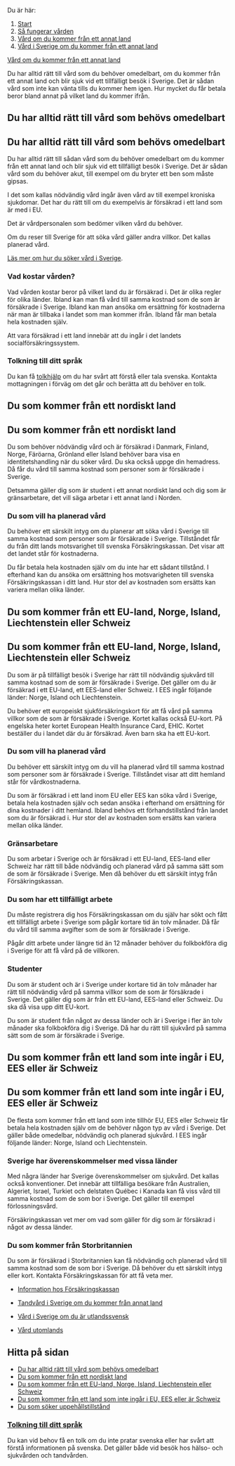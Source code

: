 Du är här:

1.  [Start](https://www.1177.se/)
2.  [Så fungerar vården](https://www.1177.se/sa-fungerar-varden/)
3.  [Vård om du kommer från ett annat land](https://www.1177.se/sa-fungerar-varden/vard-om-du-kommer-fran-ett-annat-land/)
4.  [Vård i Sverige om du kommer från ett annat land](https://www.1177.se/sa-fungerar-varden/vard-om-du-kommer-fran-ett-annat-land/vard-av-personer-fran-annat-land/)

[Vård om du kommer från ett annat land](https://www.1177.se/sa-fungerar-varden/vard-om-du-kommer-fran-ett-annat-land/)

Du har alltid rätt till vård som du behöver omedelbart, om du kommer från ett annat land och blir sjuk vid ett tillfälligt besök i Sverige. Det är sådan vård som inte kan vänta tills du kommer hem igen. Hur mycket du får betala beror bland annat på vilket land du kommer ifrån.

Du har alltid rätt till vård som behövs omedelbart
--------------------------------------------------

Du har alltid rätt till vård som behövs omedelbart
--------------------------------------------------

Du har alltid rätt till sådan vård som du behöver omedelbart om du kommer från ett annat land och blir sjuk vid ett tillfälligt besök i Sverige. Det är sådan vård som du behöver akut, till exempel om du bryter ett ben som måste gipsas.

I det som kallas nödvändig vård ingår även vård av till exempel kroniska sjukdomar. Det har du rätt till om du exempelvis är försäkrad i ett land som är med i EU.

Det är vårdpersonalen som bedömer vilken vård du behöver.

Om du reser till Sverige för att söka vård gäller andra villkor. Det kallas planerad vård.

[Läs mer om hur du söker vård i Sverige](https://www.1177.se/sa-fungerar-varden/att-valja-vardmottagning/sok-vard-pa-ratt-mottagning/).

### Vad kostar vården?

Vad vården kostar beror på vilket land du är försäkrad i. Det är olika regler för olika länder. Ibland kan man få vård till samma kostnad som de som är försäkrade i Sverige. Ibland kan man ansöka om ersättning för kostnaderna när man är tillbaka i landet som man kommer ifrån. Ibland får man betala hela kostnaden själv.

Att vara försäkrad i ett land innebär att du ingår i det landets socialförsäkringssystem.

### Tolkning till ditt språk

Du kan få [tolkhjälp](https://www.1177.se/sa-fungerar-varden/vard-om-du-kommer-fran-ett-annat-land/tolkning-till-mitt-sprak/) om du har svårt att förstå eller tala svenska. Kontakta mottagningen i förväg om det går och berätta att du behöver en tolk.

Du som kommer från ett nordiskt land
------------------------------------

Du som kommer från ett nordiskt land
------------------------------------

Du som behöver nödvändig vård och är försäkrad i Danmark, Finland, Norge, Färöarna, Grönland eller Island behöver bara visa en identitetshandling när du söker vård. Du ska också uppge din hemadress. Då får du vård till samma kostnad som personer som är försäkrade i Sverige.

Detsamma gäller dig som är student i ett annat nordiskt land och dig som är gränsarbetare, det vill säga arbetar i ett annat land i Norden.

### Du som vill ha planerad vård

Du behöver ett särskilt intyg om du planerar att söka vård i Sverige till samma kostnad som personer som är försäkrade i Sverige. Tillståndet får du från ditt lands motsvarighet till svenska Försäkringskassan. Det visar att det landet står för kostnaderna.

Du får betala hela kostnaden själv om du inte har ett sådant tillstånd. I efterhand kan du ansöka om ersättning hos motsvarigheten till svenska Försäkringskassan i ditt land. Hur stor del av kostnaden som ersätts kan variera mellan olika länder.

Du som kommer från ett EU-land, Norge, Island, Liechtenstein eller Schweiz
--------------------------------------------------------------------------

Du som kommer från ett EU-land, Norge, Island, Liechtenstein eller Schweiz
--------------------------------------------------------------------------

Du som är på tillfälligt besök i Sverige har rätt till nödvändig sjukvård till samma kostnad som de som är försäkrade i Sverige. Det gäller om du är försäkrad i ett EU-land, ett EES-land eller Schweiz. I EES ingår följande länder: Norge, Island och Liechtenstein.

Du behöver ett europeiskt sjukförsäkringskort för att få vård på samma villkor som de som är försäkrade i Sverige. Kortet kallas också EU-kort. På engelska heter kortet European Health Insurance Card, EHIC. Kortet beställer du i landet där du är försäkrad. Även barn ska ha ett EU-kort.

### Du som vill ha planerad vård

Du behöver ett särskilt intyg om du vill ha planerad vård till samma kostnad som personer som är försäkrade i Sverige. Tillståndet visar att ditt hemland står för vårdkostnaderna.

Du som är försäkrad i ett land inom EU eller EES kan söka vård i Sverige, betala hela kostnaden själv och sedan ansöka i efterhand om ersättning för dina kostnader i ditt hemland. Ibland behövs ett förhandstillstånd från landet som du är försäkrad i. Hur stor del av kostnaden som ersätts kan variera mellan olika länder.

### Gränsarbetare

Du som arbetar i Sverige och är försäkrad i ett EU-land, EES-land eller Schweiz har rätt till både nödvändig och planerad vård på samma sätt som de som är försäkrade i Sverige. Men då behöver du ett särskilt intyg från Försäkringskassan.

### Du som har ett tillfälligt arbete

Du måste registrera dig hos Försäkringskassan om du själv har sökt och fått ett tillfälligt arbete i Sverige som pågår kortare tid än tolv månader. Då får du vård till samma avgifter som de som är försäkrade i Sverige.

Pågår ditt arbete under längre tid än 12 månader behöver du folkbokföra dig i Sverige för att få vård på de villkoren.

### Studenter

Du som är student och är i Sverige under kortare tid än tolv månader har rätt till nödvändig vård på samma villkor som de som är försäkrade i Sverige. Det gäller dig som är från ett EU-land, EES-land eller Schweiz. Du ska då visa upp ditt EU-kort.

Du som är student från något av dessa länder och är i Sverige i fler än tolv månader ska folkbokföra dig i Sverige. Då har du rätt till sjukvård på samma sätt som de som är försäkrade i Sverige.

Du som kommer från ett land som inte ingår i EU, EES eller är Schweiz
---------------------------------------------------------------------

Du som kommer från ett land som inte ingår i EU, EES eller är Schweiz
---------------------------------------------------------------------

De flesta som kommer från ett land som inte tillhör EU, EES eller Schweiz får betala hela kostnaden själv om de behöver någon typ av vård i Sverige. Det gäller både omedelbar, nödvändig och planerad sjukvård. I EES ingår följande länder: Norge, Island och Liechtenstein.

### Sverige har överenskommelser med vissa länder

Med några länder har Sverige överenskommelser om sjukvård. Det kallas också konventioner. Det innebär att tillfälliga besökare från Australien, Algeriet, Israel, Turkiet och delstaten Québec i Kanada kan få viss vård till samma kostnad som de som bor i Sverige. Det gäller till exempel förlossningsvård.

Försäkringskassan vet mer om vad som gäller för dig som är försäkrad i något av dessa länder.

### Du som kommer från Storbritannien

Du som är försäkrad i Storbritannien kan få nödvändig och planerad vård till samma kostnad som de som bor i Sverige. Då behöver du ett särskilt intyg eller kort. Kontakta Försäkringskassan för att få veta mer.

*   [Information hos Försäkringskassan](https://www.1177.se/lankbiblioteket/nationella-lankar/f/forsakringskassan---behallare/forsakringskassan---tandvard-i-sverige-vid-flytt-arbete-studier-eller-for-nyanlanda/)

*   [Tandvård i Sverige om du kommer från annat land](https://www.1177.se/sa-fungerar-varden/vard-om-du-kommer-fran-ett-annat-land/tandvard-i-sverige-om-du-kommer-fran-annat-land/)
*   [Vård i Sverige om du är utlandssvensk](https://www.1177.se/sa-fungerar-varden/vard-om-du-kommer-fran-ett-annat-land/vard-i-sverige-om-du-ar-utlandssvensk/)
*   [Vård utomlands](https://www.1177.se/sa-fungerar-varden/vard-vid-resa-utomlands/vard-utomlands/)

Hitta på sidan
--------------

*   [Du har alltid rätt till vård som behövs omedelbart](https://www.1177.se/sa-fungerar-varden/vard-om-du-kommer-fran-ett-annat-land/vard-av-personer-fran-annat-land/#section-18339)
*   [Du som kommer från ett nordiskt land](https://www.1177.se/sa-fungerar-varden/vard-om-du-kommer-fran-ett-annat-land/vard-av-personer-fran-annat-land/#section-39851)
*   [Du som kommer från ett EU-land, Norge, Island, Liechtenstein eller Schweiz](https://www.1177.se/sa-fungerar-varden/vard-om-du-kommer-fran-ett-annat-land/vard-av-personer-fran-annat-land/#section-39870)
*   [Du som kommer från ett land som inte ingår i EU, EES eller är Schweiz](https://www.1177.se/sa-fungerar-varden/vard-om-du-kommer-fran-ett-annat-land/vard-av-personer-fran-annat-land/#section-39875)
*   [Du som söker uppehållstillstånd](https://www.1177.se/sa-fungerar-varden/vard-om-du-kommer-fran-ett-annat-land/vard-av-personer-fran-annat-land/#section-163187)

### [Tolkning till ditt språk](https://www.1177.se/sa-fungerar-varden/vard-om-du-kommer-fran-ett-annat-land/tolkning-till-mitt-sprak/)

Du kan vid behov få en tolk om du inte pratar svenska eller har svårt att förstå informationen på svenska. Det gäller både vid besök hos hälso- och sjukvården och tandvården.